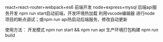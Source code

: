 
react+react-router+webpack+es6 前端开发
node+express+mysql 后端api服务开发
npm run start启动前端，开发环境热加载
利用vscode编辑器 进行node项目的断点调试；或npm run api热启动后端服务，修改自动更新

使用方法：
开发模式 npm run start && npm run api
生产环境打包构建 npm run build

